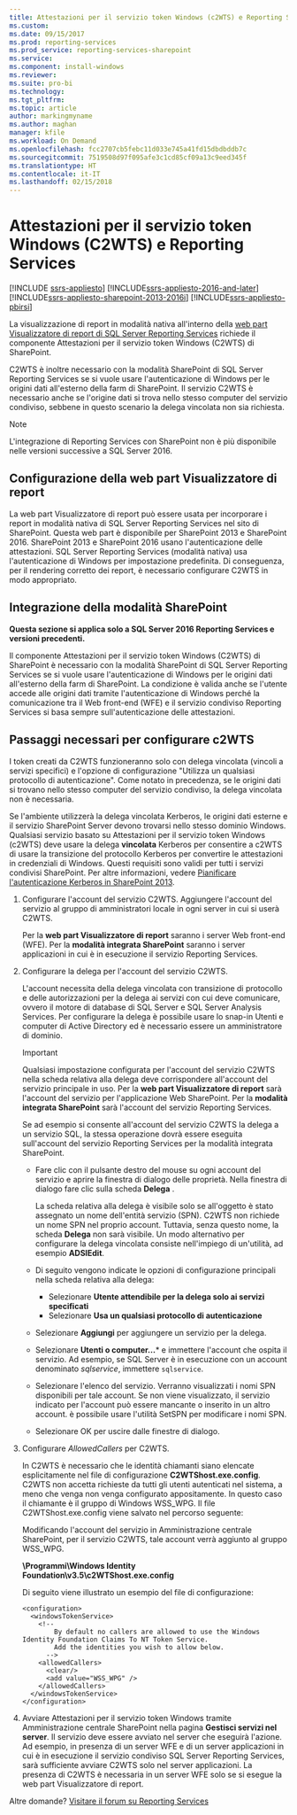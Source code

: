 ```yaml
---
title: Attestazioni per il servizio token Windows (c2WTS) e Reporting Services | Microsoft Docs
ms.custom: 
ms.date: 09/15/2017
ms.prod: reporting-services
ms.prod_service: reporting-services-sharepoint
ms.service: 
ms.component: install-windows
ms.reviewer: 
ms.suite: pro-bi
ms.technology: 
ms.tgt_pltfrm: 
ms.topic: article
author: markingmyname
ms.author: maghan
manager: kfile
ms.workload: On Demand
ms.openlocfilehash: fcc2707cb5febc11d033e745a41fd15dbdbddb7c
ms.sourcegitcommit: 7519508d97f095afe3c1cd85cf09a13c9eed345f
ms.translationtype: HT
ms.contentlocale: it-IT
ms.lasthandoff: 02/15/2018
---
```

# <a name="claims-to-windows-token-service-c2wts-and-reporting-services"></a>Attestazioni per il servizio token Windows (C2WTS) e Reporting Services

[!INCLUDE [ssrs-appliesto](../../includes/ssrs-appliesto.md)] [!INCLUDE[ssrs-appliesto-2016-and-later](../../includes/ssrs-appliesto-2016-and-later.md)] [!INCLUDE[ssrs-appliesto-sharepoint-2013-2016i](../../includes/ssrs-appliesto-sharepoint-2013-2016.md)] [!INCLUDE[ssrs-appliesto-pbirsi](../../includes/ssrs-appliesto-pbirs.md)]

La visualizzazione di report in modalità nativa all'interno della [web part Visualizzatore di report di SQL Server Reporting Services](../report-server-sharepoint/deploy-report-viewer-web-part.md) richiede il componente Attestazioni per il servizio token Windows (C2WTS) di SharePoint.

C2WTS è inoltre necessario con la modalità SharePoint di SQL Server Reporting Services se si vuole usare l'autenticazione di Windows per le origini dati all'esterno della farm di SharePoint. Il servizio C2WTS è necessario anche se l'origine dati si trova nello stesso computer del servizio condiviso, sebbene in questo scenario la delega vincolata non sia richiesta.

> [!NOTE]
> L'integrazione di Reporting Services con SharePoint non è più disponibile nelle versioni successive a SQL Server 2016.

## <a name="report-viewer-web-part-configuration"></a>Configurazione della web part Visualizzatore di report

La web part Visualizzatore di report può essere usata per incorporare i report in modalità nativa di SQL Server Reporting Services nel sito di SharePoint. Questa web part è disponibile per SharePoint 2013 e SharePoint 2016. SharePoint 2013 e SharePoint 2016 usano l'autenticazione delle attestazioni. SQL Server Reporting Services (modalità nativa) usa l'autenticazione di Windows per impostazione predefinita. Di conseguenza, per il rendering corretto dei report, è necessario configurare C2WTS in modo appropriato.

## <a name="sharepoint-mode-integaration"></a>Integrazione della modalità SharePoint

**Questa sezione si applica solo a SQL Server 2016 Reporting Services e versioni precedenti.**

Il componente Attestazioni per il servizio token Windows (C2WTS) di SharePoint è necessario con la modalità SharePoint di SQL Server Reporting Services se si vuole usare l'autenticazione di Windows per le origini dati all'esterno della farm di SharePoint. La condizione è valida anche se l'utente accede alle origini dati tramite l'autenticazione di Windows perché la comunicazione tra il Web front-end (WFE) e il servizio condiviso Reporting Services si basa sempre sull'autenticazione delle attestazioni.

## <a name="steps-needed-to-configure-c2wts"></a>Passaggi necessari per configurare c2WTS

I token creati da C2WTS funzioneranno solo con delega vincolata (vincoli a servizi specifici) e l'opzione di configurazione "Utilizza un qualsiasi protocollo di autenticazione". Come notato in precedenza, se le origini dati si trovano nello stesso computer del servizio condiviso, la delega vincolata non è necessaria.

Se l'ambiente utilizzerà la delega vincolata Kerberos, le origini dati esterne e il servizio SharePoint Server devono trovarsi nello stesso dominio Windows. Qualsiasi servizio basato su Attestazioni per il servizio token Windows (c2WTS) deve usare la delega **vincolata** Kerberos per consentire a c2WTS di usare la transizione del protocollo Kerberos per convertire le attestazioni in credenziali di Windows. Questi requisiti sono validi per tutti i servizi condivisi SharePoint. Per altre informazioni, vedere [Pianificare l'autenticazione Kerberos in SharePoint 2013](http://technet.microsoft.com/library/ee806870.aspx).  

1. Configurare l'account del servizio C2WTS. Aggiungere l'account del servizio al gruppo di amministratori locale in ogni server in cui si userà C2WTS.

    Per la **web part Visualizzatore di report** saranno i server Web front-end (WFE). Per la **modalità integrata SharePoint** saranno i server applicazioni in cui è in esecuzione il servizio Reporting Services.

2. Configurare la delega per l'account del servizio C2WTS.

    L'account necessita della delega vincolata con transizione di protocollo e delle autorizzazioni per la delega ai servizi con cui deve comunicare, ovvero il motore di database di SQL Server e SQL Server Analysis Services. Per configurare la delega è possibile usare lo snap-in Utenti e computer di Active Directory ed è necessario essere un amministratore di dominio.

    > [!IMPORTANT]
    > Qualsiasi impostazione configurata per l'account del servizio C2WTS nella scheda relativa alla delega deve corrispondere all'account del servizio principale in uso. Per la **web part Visualizzatore di report** sarà l'account del servizio per l'applicazione Web SharePoint. Per la **modalità integrata SharePoint** sarà l'account del servizio Reporting Services.
    >
    > Se ad esempio si consente all'account del servizio C2WTS la delega a un servizio SQL, la stessa operazione dovrà essere eseguita sull'account del servizio Reporting Services per la modalità integrata SharePoint.

    * Fare clic con il pulsante destro del mouse su ogni account del servizio e aprire la finestra di dialogo delle proprietà. Nella finestra di dialogo fare clic sulla scheda **Delega** .

        La scheda relativa alla delega è visibile solo se all'oggetto è stato assegnato un nome dell'entità servizio (SPN). C2WTS non richiede un nome SPN nel proprio account. Tuttavia, senza questo nome, la scheda **Delega** non sarà visibile. Un modo alternativo per configurare la delega vincolata consiste nell'impiego di un'utilità, ad esempio **ADSIEdit**.

    * Di seguito vengono indicate le opzioni di configurazione principali nella scheda relativa alla delega:

        * Selezionare **Utente attendibile per la delega solo ai servizi specificati**
        * Selezionare **Usa un qualsiasi protocollo di autenticazione**

    * Selezionare **Aggiungi** per aggiungere un servizio per la delega.

    * Selezionare **Utenti o computer...*** e immettere l'account che ospita il servizio. Ad esempio, se SQL Server è in esecuzione con un account denominato *sqlservice*, immettere `sqlservice`. 

    * Selezionare l'elenco del servizio. Verranno visualizzati i nomi SPN disponibili per tale account. Se non viene visualizzato, il servizio indicato per l'account può essere mancante o inserito in un altro account. è possibile usare l'utilità SetSPN per modificare i nomi SPN.

    * Selezionare OK per uscire dalle finestre di dialogo.

3. Configurare *AllowedCallers* per C2WTS.

    In C2WTS è necessario che le identità chiamanti siano elencate esplicitamente nel file di configurazione **C2WTShost.exe.config**. C2WTS non accetta richieste da tutti gli utenti autenticati nel sistema, a meno che venga non venga configurato appositamente. In questo caso il chiamante è il gruppo di Windows WSS_WPG. Il file C2WTShost.exe.config viene salvato nel percorso seguente:

    Modificando l'account del servizio in Amministrazione centrale SharePoint, per il servizio C2WTS, tale account verrà aggiunto al gruppo WSS_WPG.

    **\Programmi\Windows Identity Foundation\v3.5\c2WTShost.exe.config**

    Di seguito viene illustrato un esempio del file di configurazione:

    ```
    <configuration>
      <windowsTokenService>
        <!--  
            By default no callers are allowed to use the Windows Identity Foundation Claims To NT Token Service.  
            Add the identities you wish to allow below.  
          -->
        <allowedCallers>
          <clear/>
          <add value="WSS_WPG" />
        </allowedCallers>
      </windowsTokenService>
    </configuration>
    ```

4. Avviare Attestazioni per il servizio token Windows tramite Amministrazione centrale SharePoint nella pagina **Gestisci servizi nel server**. Il servizio deve essere avviato nel server che eseguirà l'azione. Ad esempio, in presenza di un server WFE e di un server applicazioni in cui è in esecuzione il servizio condiviso SQL Server Reporting Services, sarà sufficiente avviare C2WTS solo nel server applicazioni. La presenza di C2WTS è necessaria in un server WFE solo se si esegue la web part Visualizzatore di report.

Altre domande? [Visitare il forum su Reporting Services](http://go.microsoft.com/fwlink/?LinkId=620231)
